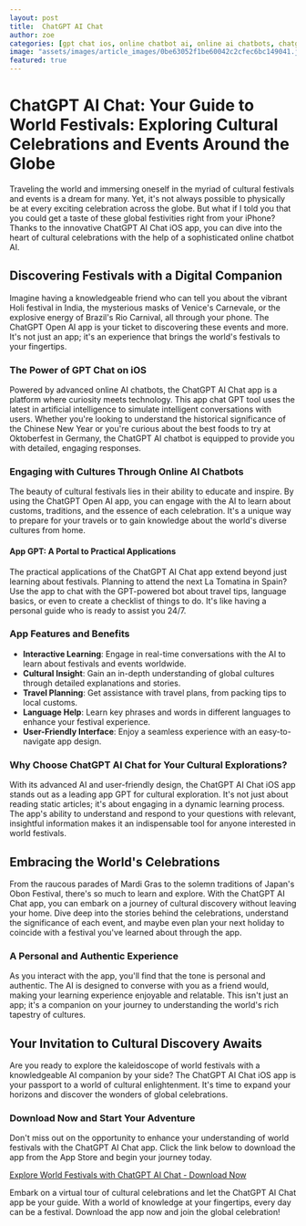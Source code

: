```yaml
---
layout: post
title:  ChatGPT AI Chat
author: zoe
categories: [gpt chat ios, online chatbot ai, online ai chatbots, chatgpt open ai app, app chat gpt, chatgpt open ai app, app gpt]
image: "assets/images/article_images/0be63052f1be60042c2cfec6bc149041.jpg"
featured: true
---
```


# ChatGPT AI Chat: Your Guide to World Festivals: Exploring Cultural Celebrations and Events Around the Globe

Traveling the world and immersing oneself in the myriad of cultural festivals and events is a dream for many. Yet, it's not always possible to physically be at every exciting celebration across the globe. But what if I told you that you could get a taste of these global festivities right from your iPhone? Thanks to the innovative ChatGPT AI Chat iOS app, you can dive into the heart of cultural celebrations with the help of a sophisticated online chatbot AI.

## Discovering Festivals with a Digital Companion

Imagine having a knowledgeable friend who can tell you about the vibrant Holi festival in India, the mysterious masks of Venice's Carnevale, or the explosive energy of Brazil's Rio Carnival, all through your phone. The ChatGPT Open AI app is your ticket to discovering these events and more. It's not just an app; it's an experience that brings the world's festivals to your fingertips.

### The Power of GPT Chat on iOS

Powered by advanced online AI chatbots, the ChatGPT AI Chat app is a platform where curiosity meets technology. This app chat GPT tool uses the latest in artificial intelligence to simulate intelligent conversations with users. Whether you're looking to understand the historical significance of the Chinese New Year or you're curious about the best foods to try at Oktoberfest in Germany, the ChatGPT AI chatbot is equipped to provide you with detailed, engaging responses.

### Engaging with Cultures Through Online AI Chatbots

The beauty of cultural festivals lies in their ability to educate and inspire. By using the ChatGPT Open AI app, you can engage with the AI to learn about customs, traditions, and the essence of each celebration. It's a unique way to prepare for your travels or to gain knowledge about the world's diverse cultures from home.

#### App GPT: A Portal to Practical Applications

The practical applications of the ChatGPT AI Chat app extend beyond just learning about festivals. Planning to attend the next La Tomatina in Spain? Use the app to chat with the GPT-powered bot about travel tips, language basics, or even to create a checklist of things to do. It's like having a personal guide who is ready to assist you 24/7.

### App Features and Benefits

- **Interactive Learning**: Engage in real-time conversations with the AI to learn about festivals and events worldwide.
- **Cultural Insight**: Gain an in-depth understanding of global cultures through detailed explanations and stories.
- **Travel Planning**: Get assistance with travel plans, from packing tips to local customs.
- **Language Help**: Learn key phrases and words in different languages to enhance your festival experience.
- **User-Friendly Interface**: Enjoy a seamless experience with an easy-to-navigate app design.

### Why Choose ChatGPT AI Chat for Your Cultural Explorations?

With its advanced AI and user-friendly design, the ChatGPT AI Chat iOS app stands out as a leading app GPT for cultural exploration. It's not just about reading static articles; it's about engaging in a dynamic learning process. The app's ability to understand and respond to your questions with relevant, insightful information makes it an indispensable tool for anyone interested in world festivals.

## Embracing the World's Celebrations

From the raucous parades of Mardi Gras to the solemn traditions of Japan's Obon Festival, there's so much to learn and explore. With the ChatGPT AI Chat app, you can embark on a journey of cultural discovery without leaving your home. Dive deep into the stories behind the celebrations, understand the significance of each event, and maybe even plan your next holiday to coincide with a festival you've learned about through the app.

### A Personal and Authentic Experience

As you interact with the app, you'll find that the tone is personal and authentic. The AI is designed to converse with you as a friend would, making your learning experience enjoyable and relatable. This isn't just an app; it's a companion on your journey to understanding the world's rich tapestry of cultures.

## Your Invitation to Cultural Discovery Awaits

Are you ready to explore the kaleidoscope of world festivals with a knowledgeable AI companion by your side? The ChatGPT AI Chat iOS app is your passport to a world of cultural enlightenment. It's time to expand your horizons and discover the wonders of global celebrations.

### Download Now and Start Your Adventure

Don't miss out on the opportunity to enhance your understanding of world festivals with the ChatGPT AI Chat app. Click the link below to download the app from the App Store and begin your journey today.

[Explore World Festivals with ChatGPT AI Chat - Download Now](https://apps.apple.com/us/app/ai-ask-chat-with-ai-bots/id6472484891)

Embark on a virtual tour of cultural celebrations and let the ChatGPT AI Chat app be your guide. With a world of knowledge at your fingertips, every day can be a festival. Download the app now and join the global celebration!